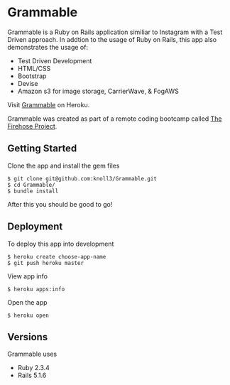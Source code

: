 # Grammable

Grammable is a Ruby on Rails application similiar to Instagram with a Test Driven approach. 
In addtion to the usage of Ruby on Rails, this app also demonstrates the usage of:
- Test Driven Development
- HTML/CSS
- Bootstrap
- Devise
- Amazon s3 for image storage, CarrierWave, & FogAWS

Visit [Grammable](https://Grammable-kyle-noll.herokuapp.com/) on Heroku.

Grammable was created as part of a remote coding bootcamp called [The Firehose Project](https://thefirehoseproject.com/).

## Getting Started

Clone the app and install the gem files
```
$ git clone git@github.com:knoll3/Grammable.git
$ cd Grammable/
$ bundle install
```
After this you should be good to go!

## Deployment
To deploy this app into development 
```
$ heroku create choose-app-name
$ git push heroku master
```
View app info
```
$ heroku apps:info
```
Open the app
```
$ heroku open
```

## Versions

Grammable uses 
- Ruby 2.3.4
- Rails 5.1.6
